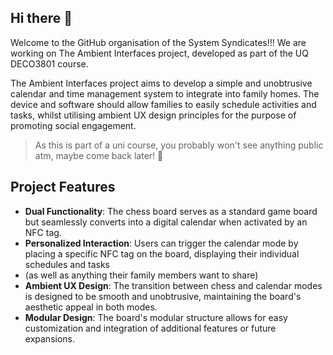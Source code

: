 ## Hi there 👋 

Welcome to the GitHub organisation of the System Syndicates!!!
We are working on The Ambient Interfaces project, developed as part of the UQ DECO3801 course.

The Ambient Interfaces project aims to develop a simple and unobtrusive calendar and time management system
to integrate into family homes. The device and software should allow families to easily schedule activities and tasks, 
whilst utilising ambient UX design principles for the purpose of promoting social engagement.

> As this is part of a uni course, you probably won't see anything public atm, maybe come back later! 🫠

## Project Features
- **Dual Functionality**: The chess board serves as a standard game board but seamlessly converts into a digital calendar when activated by an NFC tag.
- **Personalized Interaction**: Users can trigger the calendar mode by placing a specific NFC tag on the board, displaying their individual schedules and tasks
- (as well as anything their family members want to share)
- **Ambient UX Design**: The transition between chess and calendar modes is designed to be smooth and unobtrusive, maintaining the board's aesthetic appeal in both modes.
- **Modular Design**: The board's modular structure allows for easy customization and integration of additional features or future expansions.

